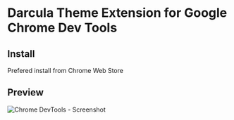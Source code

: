 # Darcula Theme Extension for Google Chrome Dev Tools

## Install
Prefered install from Chrome Web Store

## Preview
![Chrome DevTools - Screenshot](https://raw.githubusercontent.com/mervick/chrome-devtools-darcula-theme/images/screenshot.png)